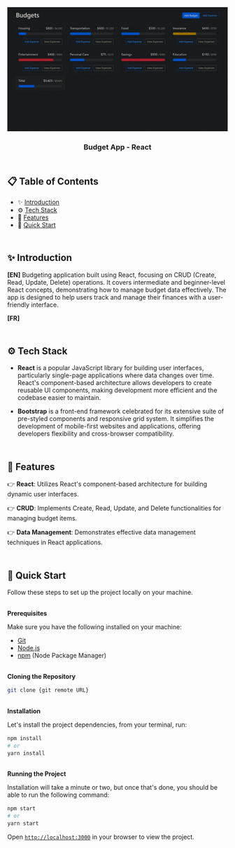<div align="center">
    <a href="https://budget-fv.netlify.app/" target="_blank">
      <img src="public/preview.webp" alt="Project Banner">
    </a>
  <h3 align="center">Budget App - React</h3>
</div>

##  <br /> 📋 <a name="table">Table of Contents</a>

- ✨ [Introduction](#introduction)
- ⚙️ [Tech Stack](#tech-stack)
- 📝 [Features](#features)
- 🚀 [Quick Start](#quick-start)

##  <br /> <a name="introduction">✨ Introduction</a>

**[EN]** Budgeting application built using React, focusing on CRUD (Create, Read, Update, Delete) operations. It covers intermediate and beginner-level React concepts, demonstrating how to manage budget data effectively. The app is designed to help users track and manage their finances with a user-friendly interface.

**[FR]** 

##  <br /> <a name="tech-stack">⚙️ Tech Stack</a>

- **React** is a popular JavaScript library for building user interfaces, particularly single-page applications where data changes over time. React's component-based architecture allows developers to create reusable UI components, making development more efficient and the codebase easier to maintain. 

- **Bootstrap** is a front-end framework celebrated for its extensive suite of pre-styled components and responsive grid system. It simplifies the development of mobile-first websites and applications, offering developers flexibility and cross-browser compatibility.


## <br/> <a name="features">📝 Features</a>

👉 **React**: Utilizes React's component-based architecture for building dynamic user interfaces.

👉 **CRUD**: Implements Create, Read, Update, and Delete functionalities for managing budget items.

👉 **Data Management**: Demonstrates effective data management techniques in React applications.


## <br /> <a name="quick-start">🚀 Quick Start</a>

Follow these steps to set up the project locally on your machine.

<br/>**Prerequisites**

Make sure you have the following installed on your machine:

- [Git](https://git-scm.com/)
- [Node.js](https://nodejs.org/en)
- [npm](https://www.npmjs.com/) (Node Package Manager)

<br/>**Cloning the Repository**

```bash
git clone {git remote URL}
```

<br/>**Installation**

Let's install the project dependencies, from your terminal, run:

```bash
npm install
# or
yarn install
```


<br/>**Running the Project**

Installation will take a minute or two, but once that's done, you should be able to run the following command:

```bash
npm start
# or
yarn start
```

Open [`http://localhost:3000`](http://localhost:3000) in your browser to view the project.